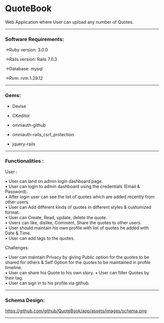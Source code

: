 # QuoteBook

Web Application where User can upload any number of Quotes.

---

### Software Requirements:

->Ruby version: 3.0.0

->Rails version: Rails 7.0.3

->Database: mysql

->Rvm: rvm 1.29.12

---

### Gems:

- Devise

- CKeditor

- omniauth-github

- omniauth-rails_csrf_protection

- jquery-rails

---

### Functionalities :

User :

• User can land on admin login dashboard page.  
• User can login to admin dashboard using the credentials (Email & Password).  
• After login user can see the list of quotes which are added recently from other users.  
• User can Add different kinds of quotes in different styles & customized format.  
• User can Create, Read, update, delete the quote.  
• Users can like, dislike, Comment, Share the quotes to other users.  
• User should maintain his own profile with list of quotes he added with Date & Time.  
• User can add tags to the quotes.

Challenges:

• User can maintain Privacy by giving Public option for the quotes to be shared for others & Self Option for the quotes to be maintained in profile timeline.  
• User can share his Quote to his own story.
• User can filter Quotes by their tag.  
• User can sign in to his profile via github.

---

### Schema Design:

https://github.com/github/QuoteBook/app/assets/images/schema.png

---
